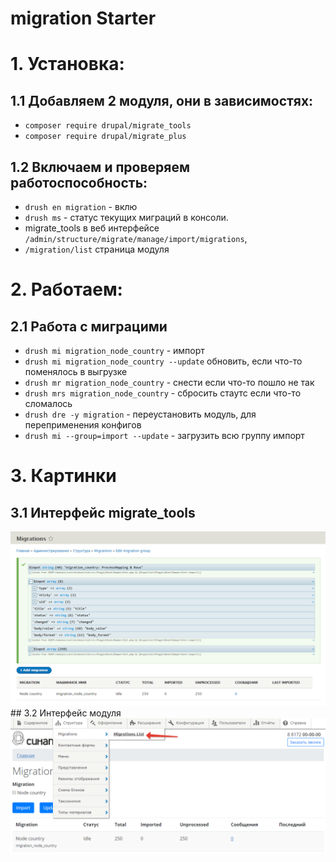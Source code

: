 # migration Starter

# 1. Установка:
## 1.1 Добавляем 2 модуля, они в зависимостях:
 * `composer require drupal/migrate_tools`
 * `composer require drupal/migrate_plus`

## 1.2 Включаем и проверяем работоспособность:
  * `drush en migration` - вклю
  * `drush ms` - статус текущих миграций в консоли.
  * migrate_tools в веб интерфейсе `/admin/structure/migrate/manage/import/migrations`,
  * `/migration/list` страница модуля

# 2. Работаем:

## 2.1 Работа с миграцими
  * `drush mi migration_node_country` - импорт
  * `drush mi migration_node_country --update` обновить, если что-то поменялось в выгрузке
  * `drush mr migration_node_country` - снести если что-то пошло не так
  * `drush mrs migration_node_country` - сбросить стаутс если что-то сломалось
  * `drush dre -y migration` - переустановить модуль, для переприменения конфигов
  * `drush mi --group=import --update` - загрузить всю группу импорт

# 3. Картинки
## 3.1 Интерфейс migrate_tools
<img src="https://github.com/politsin/help/blob/master/migration/migration-group.png?raw=true">
## 3.2 Интерфейс модуля
<img src="https://github.com/politsin/help/blob/master/migration/migration-exec.png?raw=true">
